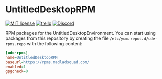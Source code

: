 # UntitledDesktopRPM

[![MIT license](https://img.shields.io/badge/License-MIT-blue.svg)](https://lbesson.mit-license.org/)
[![trello](https://img.shields.io/badge/Trello-UDE-blue])](https://trello.com/b/HmfuRY2K/untitleddesktop)
[![Discord](https://img.shields.io/discord/717037253292982315.svg?label=&logo=discord&logoColor=ffffff&color=7389D8&labelColor=6A7EC2)](https://discord.gg/4wgH8ZE)

RPM packages for the UntitledDesktopEnvironment. You can start using packages from this repository by creating the file `/etc/yum.repos.d/ude-rpms.repo` with the following content:
```ini
[ude-rpms]
name=UntitledDesktopRPM
baseurl=https://rpms.madladsquad.com/
enabled=1
gpgcheck=0
```
